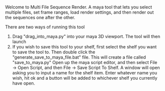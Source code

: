 Welcome to Multi File Sequence Render. A maya tool that lets you select multiple files, set frame ranges, load render settings, and then render out the sequences one after the other. 

There are two ways of running this tool

1. Drag "drag_into_maya.py" into your maya 3D viewport. The tool will then launch
2. If you wish to save this tool to your shelf, first select the shelf you want to save the tool to. Then double click the "generate_save_to_maya_file.bat" file. This will create a file called "save_to_maya.py" Open up the maya script editor, and then select File -> Open Script, and then File -> Save Script To Shelf. A window will open asking you to input a name for the shelf item. Enter whatever name you wish, hit ok and a button will be added to whichever shelf you currently have open.  
